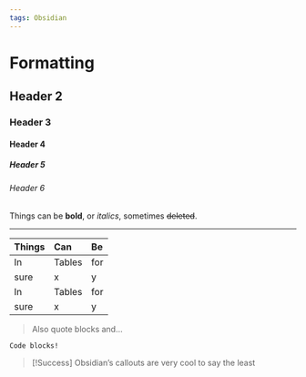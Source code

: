 ```yaml
---
tags: Obsidian
---
```


# Formatting

## Header 2

### Header 3

#### Header 4

##### Header 5

###### Header 6

Things can be **bold**, or *italics*, sometimes ~~deleted~~.

---

| Things | Can | Be  |
|:-------|:----------|:----|
| In     | Tables    | for |
| sure   | x         | y   |  
| In     | Tables    | for |
| sure   | x         | y   |  

> Also quote blocks and…

```
Code blocks!
```

> [!Success] Obsidian’s callouts
> are very cool to say the least